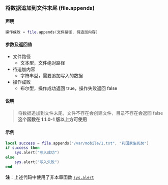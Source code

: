 ### 将数据追加到文件末尾 \(**file\.appends**\)


#### 声明
```lua
操作成败 = file.appends(文件路径, 待追加内容)
```


#### 参数及返回值
- 文件路径
    - 文本型，文件绝对路径
- 待追加内容
    - 字符串型，需要追加写入的数据
- 操作成败
    - 布尔型，操作成功返回 true，操作失败返回 false


#### 说明
> 将数据追加到文件末尾，文件不存在会创建文件，目录不存在会返回 false  
> **这个函数在 1\.1\.0\-1 版以上方可使用**  


#### 示例  
```lua
local success = file.appends("/var/mobile/1.txt", "利国家生死矣")
if success then
    sys.alert("写入成功")
else
    sys.alert("写入失败")
end
```
**注**：上述代码中使用了非本章函数 [`sys.alert`](/Handbook/sys/sys.alert.md)  

